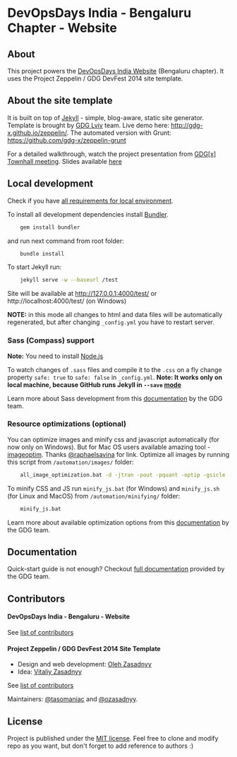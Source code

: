 # DevOpsDays India - Bengaluru Chapter - Website #

## About ##

This project powers the [DevOpsDays India Website](https://devopsdaysindia.org/) (Bengaluru chapter). It uses the Project Zeppelin / GDG DevFest 2014 site template.

## About the site template ##

It is built on top of [Jekyll](http://jekyllrb.com/) - simple, blog-aware, static site generator. Template is brought by [GDG Lviv](http://lviv.gdg.org.ua/) team. Live demo here: http://gdg-x.github.io/zeppelin/. The automated version with Grunt: <https://github.com/gdg-x/zeppelin-grunt>

For a detailed walkthrough, watch the project presentation from [GDG[x] Townhall meeting](http://www.youtube.com/watch?v=xYmhheoLjcI). Slides available [here](https://docs.google.com/presentation/d/19aM7yNl_orDaCNND5LpCY3fShb6PyMltnzYfKvV8R_8/edit?usp=sharing)


## Local development ##

Check if you have [all requirements for local environment](http://jekyllrb.com/docs/installation/).

To install all development dependencies install [Bundler](http://bundler.io/).
```bash
    gem install bundler
```

and run next command from root folder:
```bash
    bundle install
```  

To start Jekyll run:
```bash
    jekyll serve -w --baseurl /test
```

Site will be available at http://127.0.0.1:4000/test/ or http://localhost:4000/test/ (on Windows)

**NOTE:** in this mode all changes to html and data files will be automatically regenerated, but after changing ```_config.yml``` you have to restart server.


### Sass (Compass) support ###
**Note:** You need to install [Node.js](http://nodejs.org/download/)

To watch changes of `.sass` files and compile it to the `.css` on a fly change property `safe: true` to `safe: false` in `_config.yml`.
**Note: It works only on local machine, because GitHub runs Jekyll in `--save` [mode](https://help.github.com/articles/using-jekyll-with-pages/#configuration-overrides)**

Learn more about Sass development from this [documentation](https://github.com/gdg-x/zeppelin/wiki/Sass-development) by the GDG team.


### Resource optimizations (optional) ###

You can optimize images and minify css and javascript automatically (for now only on Windows).
But for Mac OS users available amazing tool - [imageoptim](https://imageoptim.com/). Thanks [@raphaelsavina](https://github.com/raphaelsavina) for link.
Optimize all images by running this script from `/automation/images/` folder:
```bash
    all_image_optimization.bat -d -jtran -pout -pquant -optip -gsicle -svgo
```

To minify CSS and JS run `minify_js.bat` (for Windows) and `minify_js.sh` (for Linux and MacOS) from `/automation/minifying/` folder:
```bash
    minify_js.bat
```

Learn more about available optimization options from this [documentation](https://github.com/gdg-x/zeppelin/wiki/Resources-optimizations) by the GDG team.


## Documentation ##

Quick-start guide is not enough? Checkout [full documentation](https://github.com/gdg-x/zeppelin/wiki) provided by the GDG team.


## Contributors ##

#### DevOpsDays India - Bengaluru - Website ####

See [list of contributors](https://github.com/emergingtechs/devopsdays/graphs/contributors)

#### Project Zeppelin / GDG DevFest 2014 Site Template ####

* Design and web development: [Oleh Zasadnyy](https://github.com/ozasadnyy)
* Idea: [Vitaliy Zasadnyy](https://github.com/zasadnyy)

See [list of contributors](https://github.com/gdg-x/zepplin/graphs/contributors)

Maintainers: [@tasomaniac](https://github.com/tasomaniac) and [@ozasadnyy](https://github.com/ozasadnyy).


## License ##

Project is published under the [MIT license](https://github.com/emergingtechs/devopsdays/blob/gh-pages/LICENSE.txt). Feel free to clone and modify repo as you want, but don't forget to add reference to authors :)
